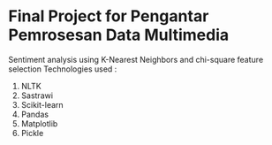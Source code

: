 # Final Project for Pengantar Pemrosesan Data Multimedia
Sentiment analysis using K-Nearest Neighbors and chi-square feature selection
Technologies used : 
1. NLTK
2. Sastrawi
3. Scikit-learn
4. Pandas
5. Matplotlib
6. Pickle
